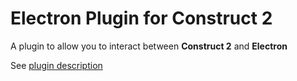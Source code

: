 # Electron Plugin for Construct 2 
A plugin to allow you to interact between **Construct 2** and **Electron**

See [plugin description](https://github.com/armaldio/c2-electron-plugin/blob/master/Table.md)
